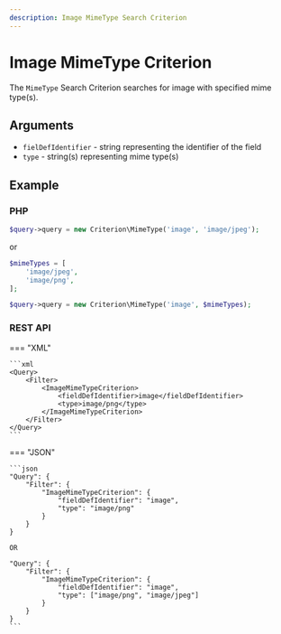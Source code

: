 ```yaml
---
description: Image MimeType Search Criterion
---
```


# Image MimeType Criterion

The `MimeType` Search Criterion searches for image with specified mime type(s).

## Arguments

- `fielDefIdentifier` - string representing the identifier of the field
- `type` - string(s) representing mime type(s)

## Example

### PHP

``` php
$query->query = new Criterion\MimeType('image', 'image/jpeg');
```

or

```php
$mimeTypes = [
    'image/jpeg',
    'image/png',
];

$query->query = new Criterion\MimeType('image', $mimeTypes);
```

### REST API

=== "XML"

    ```xml
    <Query>
        <Filter>
            <ImageMimeTypeCriterion>
                <fieldDefIdentifier>image</fieldDefIdentifier>
                <type>image/png</type>
            </ImageMimeTypeCriterion>
        </Filter>
    </Query>
    ```

=== "JSON"

    ```json
    "Query": {
        "Filter": {
            "ImageMimeTypeCriterion": {
                "fieldDefIdentifier": "image",
                "type": "image/png"
            }
        }
    }

    OR

    "Query": {
        "Filter": {
            "ImageMimeTypeCriterion": {
                "fieldDefIdentifier": "image",
                "type": ["image/png", "image/jpeg"]
            }
        }
    }
    ```